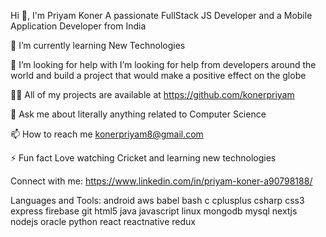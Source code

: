 Hi 👋, I'm Priyam Koner
A passionate FullStack JS Developer and a Mobile Application Developer from India

🌱 I’m currently learning New Technologies

🤝 I’m looking for help with I’m looking for help from developers around the world and build a project that would make a positive effect on the globe

👨‍💻 All of my projects are available at https://github.com/konerpriyam

💬 Ask me about literally anything related to Computer Science

📫 How to reach me konerpriyam8@gmail.com

⚡ Fun fact Love watching Cricket and learning new technologies

Connect with me:
https://www.linkedin.com/in/priyam-koner-a90798188/

Languages and Tools:
android aws babel bash c cplusplus csharp css3 express firebase git html5 java javascript linux mongodb mysql nextjs nodejs oracle python react reactnative redux 
